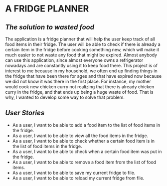 
# **A FRIDGE PLANNER**

## *The solution to wasted food*

The application is a fridge planner that will help the user keep track of all food items in their fridge. The user will 
be able to check if there is already a certain item in the fridge before cooking something new, which will make it much 
easier to not waste any food that might be expired. Almost anybody can use this application, since almost everyone owns
a refrigerator nowadays and are constantly using it to keep food there. This project is of interest to me because in my
household, we often end up finding things in the fridge that have been there for ages and that have expired now because
we did not know it was there in the first place. For instance, my mother would cook new chicken curry not realizing that
there is already chicken curry in the fridge, and that ends up being a huge waste of food. That is why, I wanted to 
develop some way to solve that problem.

## ***User Stories***

- As a user,  I want to be able to add a food item to the list of food items in the fridge. 
- As a user, I want to be able to view all the food items in the fridge.
- As a user, I want to be able to check whether a certain food item is in the list of food items in the fridge. 
- As a user, I want to be able to check when a certain food item was put in the fridge. 
- As a user, I want to be able to remove a food item from the list of food items. 
- As a user, I want to be able to save my current fridge to file.
- As a user, I want to be able to reload my current fridge from file. 